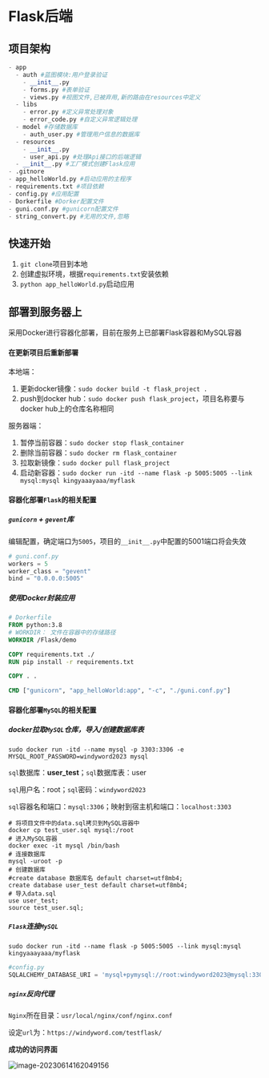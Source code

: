 # Flask后端

## 项目架构

```python
- app
  - auth #蓝图模块:用户登录验证
    - __init__.py
    - forms.py #表单验证
    - views.py #视图文件,已被弃用,新的路由在resources中定义      
  - libs 
	- error.py #定义异常处理对象
    - error_code.py #自定义异常逻辑处理
  - model #存储数据库
	- auth_user.py #管理用户信息的数据库
  - resources
    - __init__.py   
    - user_api.py #处理Api接口的后端逻辑
  - __init__.py #工厂模式创建Flask应用
- .gitnore
- app_helloWorld.py #启动应用的主程序
- requirements.txt #项目依赖
- config.py #应用配置
- Dorkerfile #Dorker配置文件
- guni.conf.py #gunicorn配置文件
- string_convert.py #无用的文件,忽略
```

## 快速开始

1. `git clone`项目到本地
2. 创建虚拟环境，根据`requirements.txt`安装依赖
3. `python app_helloWorld.py`启动应用

## 部署到服务器上

采用Docker进行容器化部署，目前在服务上已部署Flask容器和MySQL容器

#### 在更新项目后重新部署

本地端：

1. 更新docker镜像：`sudo docker build -t flask_project .`
2. push到docker hub：`sudo docker push flask_project`，项目名称要与docker hub上的仓库名称相同

服务器端：

1. 暂停当前容器：`sudo docker stop flask_container`
2. 删除当前容器：`sudo docker rm flask_container`
3. 拉取新镜像：`sudo docker pull flask_project`
4. 启动新容器：`sudo docker run -itd --name flask -p 5005:5005 --link mysql:mysql kingyaaayaaa/myflask`

#### 容器化部署`Flask`的相关配置

##### `gunicorn` + `gevent`库

编辑配置，确定端口为`5005`，项目的`__init__.py`中配置的5001端口将会失效

```python
# guni.conf.py
workers = 5
worker_class = "gevent"
bind = "0.0.0.0:5005"
```

##### 使用Docker封装应用

```dockerfile
# Dorkerfile
FROM python:3.8 
# WORKDIR： 文件在容器中的存储路径
WORKDIR /Flask/demo  

COPY requirements.txt ./
RUN pip install -r requirements.txt 

COPY . .

CMD ["gunicorn", "app_helloWorld:app", "-c", "./guni.conf.py"]
```

#### 容器化部署`MySQL`的相关配置

##### docker拉取`MySQL`仓库，导入/创建数据库表

`sudo docker run -itd --name mysql -p 3303:3306 -e MYSQL_ROOT_PASSWORD=windyword2023 mysql `

`sql`数据库：**user_test**；`sql`数据库表：user

`sql`用户名：root；`sql`密码：`windyword2023`

`sql`容器名和端口：`mysql:3306`；映射到宿主机和端口：`localhost:3303`

```mysql
# 将项目文件中的data.sql拷贝到MySQL容器中
docker cp test_user.sql mysql:/root
# 进入MySQL容器
docker exec -it mysql /bin/bash
# 连接数据库
mysql -uroot -p
# 创建数据库
#create database 数据库名 default charset=utf8mb4;
create database user_test default charset=utf8mb4;
# 导入data.sql
use user_test;
source test_user.sql;
```

##### `Flask`连接`MySQL`

`sudo docker run -itd --name flask -p 5005:5005 --link mysql:mysql kingyaaayaaa/myflask`

```python
#config.py
SQLALCHEMY_DATABASE_URI = 'mysql+pymysql://root:windyword2023@mysql:3306/user_test?charset=utf8mb4'

```

##### `nginx`反向代理 

`Nginx`所在目录：`usr/local/nginx/conf/nginx.conf`

设定`url`为：`https://windyword.com/testflask/`

**成功的访问界面**

![image-20230614162049156](../AppData/Roaming/Typora/typora-user-images/image-20230614162049156.png)

